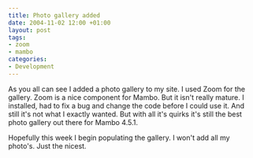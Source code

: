 ```yaml
---
title: Photo gallery added
date: 2004-11-02 12:00 +01:00
layout: post
tags:
- zoom
- mambo
categories:
- Development
---
```

As you all can see I added a photo gallery to my site. I used Zoom for the gallery. Zoom is a nice component for Mambo. But it isn't really mature. I installed, had to fix a bug and change the code before I could use it. And still it's not what I exactly wanted. But with all it's quirks it's still the best photo gallery out there for Mambo 4.5.1.

Hopefully this week I begin populating the gallery. I won't add all my photo's. Just the nicest.
